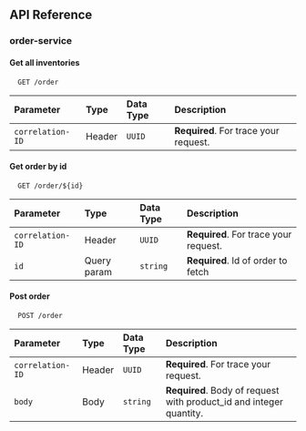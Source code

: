 ## API Reference

### order-service
#### Get all inventories

```http
  GET /order
```

| Parameter        | Type   | Data Type | Description                           |
|:-----------------|:-------|:----------|:--------------------------------------|
| `correlation-ID` | Header | `UUID`    | **Required**. For trace your request. |

#### Get order by id

```http
  GET /order/${id}
```

| Parameter        | Type        | Data Type | Description                           |
|:-----------------|:------------|:----------|:--------------------------------------|
| `correlation-ID` | Header      | `UUID`    | **Required**. For trace your request. |
| `id`             | Query param | `string`  | **Required**. Id of order to fetch    |

#### Post order

```http
  POST /order
```

| Parameter        | Type   | Data Type | Description                                                         |
|:-----------------|:-------|:----------|:--------------------------------------------------------------------|
| `correlation-ID` | Header | `UUID`    | **Required**. For trace your request.                               |
| `body`           | Body   | `string`  | **Required**. Body of request with product_id and integer quantity. |

